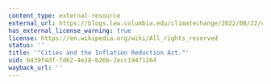 ```yaml
---
content_type: external-resource
external_url: https://blogs.law.columbia.edu/climatechange/2022/08/22/cities-the-inflation-reduction-act/
has_external_license_warning: true
license: https://en.wikipedia.org/wiki/All_rights_reserved
status: ''
title: '"Cities and the Inflation Reduction Act."'
uid: b439f4df-fd62-4e28-b26b-2ecc19471264
wayback_url: ''
---
```

